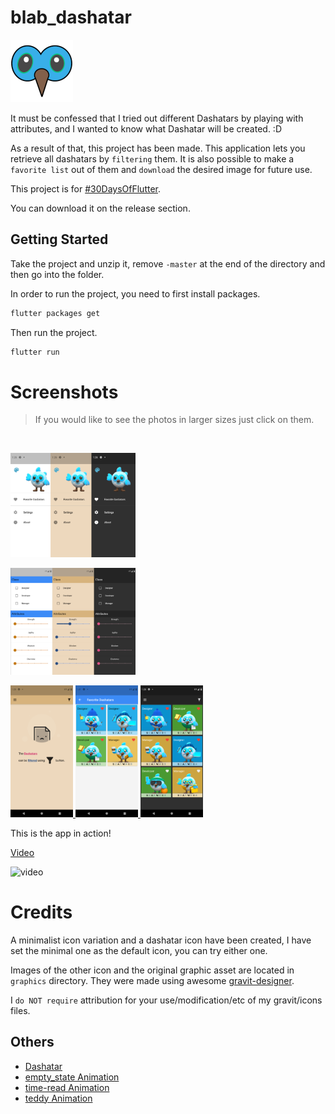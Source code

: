 # blab_dashatar

![blab_logo](doc_resources/icon.png)

It must be confessed that I tried out different Dashatars by playing with attributes, and I wanted to know what Dashatar will be created. :D

As a result of that, this project has been made. This application lets you retrieve all dashatars by `filtering` them. It is also possible to make a `favorite list` out of them and `download` the desired image for future use.

This project is for [#30DaysOfFlutter][twitterhashtag].

You can download it on the release section.

[twitterhashtag]: https://twitter.com/hashtag/30daysofflutter

## Getting Started

Take the project and unzip it, remove `-master` at the end of the directory and then go into the folder.

In order to run the project, you need to first install packages.

```bash
flutter packages get
```

Then run the project.

```bash
flutter run
```

# Screenshots

> If you would like to see the photos in larger sizes just click on them.

</br>

<a href="doc_resources/screenshots/drawer.png"><img src="doc_resources/screenshots/drawer.png" width="200">
</a>

<a href="doc_resources/screenshots/end_drawer.png"><img src="doc_resources/screenshots/end_drawer.png" width="200">
</a>

<a href="doc_resources/screenshots/empty.png"><img src="doc_resources/screenshots/empty.png" width="100">
</a>
<a href="doc_resources/screenshots/favorite.png"><img src="doc_resources/screenshots/favorite.png" width="100">
</a>
<a href="doc_resources/screenshots/home.png"><img src="doc_resources/screenshots/home.png" width="100">
</a>

This is the app in action!

[Video](doc_resources/screenshots/video.mp4)

![video](doc_resources/screenshots/video.gif)

# Credits

A minimalist icon variation and a dashatar icon have been created, I have set the minimal one as the default icon, you can try either one.

Images of the other icon and the original graphic asset are located in `graphics` directory. They were made using awesome [gravit-designer](designer.gravit.io).

I `do NOT require` attribution for your use/modification/etc of my gravit/icons files.

## Others

- [Dashatar](dashatar-dev.web.app/)
- [empty_state Animation](https://flare.rive.app/a/rablex/files/flare/empty_state)
- [time-read Animation](https://flare.rive.app/a/Tatyana/files/flare/time-read)
- [teddy Animation](https://flare.rive.app/a/JuanCarlos/files/flare/teddy)
